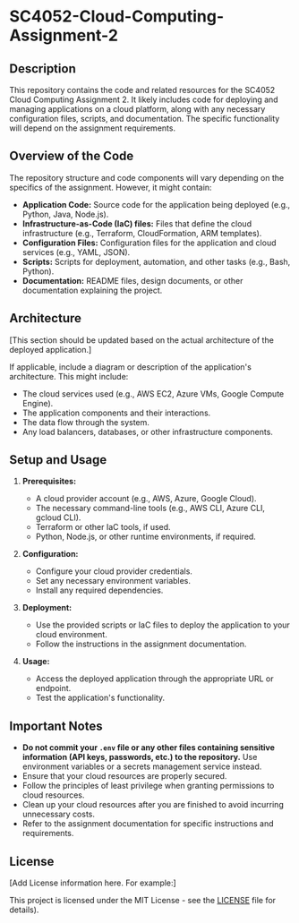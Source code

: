 # SC4052-Cloud-Computing-Assignment-2

## Description

This repository contains the code and related resources for the SC4052 Cloud Computing Assignment 2.  It likely includes code for deploying and managing applications on a cloud platform, along with any necessary configuration files, scripts, and documentation. The specific functionality will depend on the assignment requirements.

## Overview of the Code

The repository structure and code components will vary depending on the specifics of the assignment. However, it might contain:

*   **Application Code:** Source code for the application being deployed (e.g., Python, Java, Node.js).
*   **Infrastructure-as-Code (IaC) files:** Files that define the cloud infrastructure (e.g., Terraform, CloudFormation, ARM templates).
*   **Configuration Files:** Configuration files for the application and cloud services (e.g., YAML, JSON).
*   **Scripts:** Scripts for deployment, automation, and other tasks (e.g., Bash, Python).
*   **Documentation:** README files, design documents, or other documentation explaining the project.

## Architecture

[This section should be updated based on the actual architecture of the deployed application.]

If applicable, include a diagram or description of the application's architecture. This might include:

*   The cloud services used (e.g., AWS EC2, Azure VMs, Google Compute Engine).
*   The application components and their interactions.
*   The data flow through the system.
*   Any load balancers, databases, or other infrastructure components.

## Setup and Usage

1.  **Prerequisites:**

    *   A cloud provider account (e.g., AWS, Azure, Google Cloud).
    *   The necessary command-line tools (e.g., AWS CLI, Azure CLI, gcloud CLI).
    *   Terraform or other IaC tools, if used.
    *   Python, Node.js, or other runtime environments, if required.

2.  **Configuration:**

    *   Configure your cloud provider credentials.
    *   Set any necessary environment variables.
    *   Install any required dependencies.

3.  **Deployment:**

    *   Use the provided scripts or IaC files to deploy the application to your cloud environment.
    *   Follow the instructions in the assignment documentation.

4.  **Usage:**

    *   Access the deployed application through the appropriate URL or endpoint.
    *   Test the application's functionality.

## Important Notes

*   **Do not commit your `.env` file or any other files containing sensitive information (API keys, passwords, etc.) to the repository.** Use environment variables or a secrets management service instead.
*   Ensure that your cloud resources are properly secured.
*   Follow the principles of least privilege when granting permissions to cloud resources.
*   Clean up your cloud resources after you are finished to avoid incurring unnecessary costs.
*   Refer to the assignment documentation for specific instructions and requirements.

## License

[Add License information here. For example:]

This project is licensed under the MIT License - see the [LICENSE](LICENSE) file for details).